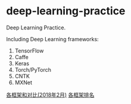 # deep-learning-practice

Deep Learning Practice.

Including Deep Learning frameworks:

1. TensorFlow
2. Caffe
3. Keras
4. Torch/PyTorch
5. CNTK
6. MXNet

[各框架和对比(2018年2月)](https://juejin.im/entry/5a7f8e1b5188257a5e573fb2)
[各框架排名](https://zhuanlan.zhihu.com/p/34500929)
